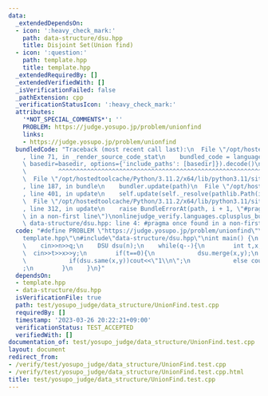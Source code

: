 ```yaml
---
data:
  _extendedDependsOn:
  - icon: ':heavy_check_mark:'
    path: data-structure/dsu.hpp
    title: Disjoint Set(Union find)
  - icon: ':question:'
    path: template.hpp
    title: template.hpp
  _extendedRequiredBy: []
  _extendedVerifiedWith: []
  _isVerificationFailed: false
  _pathExtension: cpp
  _verificationStatusIcon: ':heavy_check_mark:'
  attributes:
    '*NOT_SPECIAL_COMMENTS*': ''
    PROBLEM: https://judge.yosupo.jp/problem/unionfind
    links:
    - https://judge.yosupo.jp/problem/unionfind
  bundledCode: "Traceback (most recent call last):\n  File \"/opt/hostedtoolcache/Python/3.11.2/x64/lib/python3.11/site-packages/onlinejudge_verify/documentation/build.py\"\
    , line 71, in _render_source_code_stat\n    bundled_code = language.bundle(stat.path,\
    \ basedir=basedir, options={'include_paths': [basedir]}).decode()\n          \
    \         ^^^^^^^^^^^^^^^^^^^^^^^^^^^^^^^^^^^^^^^^^^^^^^^^^^^^^^^^^^^^^^^^^^^^^^^^^^^^^^^^^\n\
    \  File \"/opt/hostedtoolcache/Python/3.11.2/x64/lib/python3.11/site-packages/onlinejudge_verify/languages/cplusplus.py\"\
    , line 187, in bundle\n    bundler.update(path)\n  File \"/opt/hostedtoolcache/Python/3.11.2/x64/lib/python3.11/site-packages/onlinejudge_verify/languages/cplusplus_bundle.py\"\
    , line 401, in update\n    self.update(self._resolve(pathlib.Path(included), included_from=path))\n\
    \  File \"/opt/hostedtoolcache/Python/3.11.2/x64/lib/python3.11/site-packages/onlinejudge_verify/languages/cplusplus_bundle.py\"\
    , line 312, in update\n    raise BundleErrorAt(path, i + 1, \"#pragma once found\
    \ in a non-first line\")\nonlinejudge_verify.languages.cplusplus_bundle.BundleErrorAt:\
    \ data-structure/dsu.hpp: line 4: #pragma once found in a non-first line\n"
  code: "#define PROBLEM \"https://judge.yosupo.jp/problem/unionfind\"\n#include\"\
    template.hpp\"\n#include\"data-structure/dsu.hpp\"\nint main() {\n    int n,q;\n\
    \    cin>>n>>q;\n    DSU dsu(n);\n    while(q--){\n        int t,x,y;\n      \
    \  cin>>t>>x>>y;\n        if(t==0){\n            dsu.merge(x,y);\n        }else{\n\
    \            if(dsu.same(x,y))cout<<\"1\\n\";\n            else cout<<\"0\\n\"\
    ;\n        }\n    }\n}"
  dependsOn:
  - template.hpp
  - data-structure/dsu.hpp
  isVerificationFile: true
  path: test/yosupo_judge/data_structure/UnionFind.test.cpp
  requiredBy: []
  timestamp: '2023-03-26 20:22:21+09:00'
  verificationStatus: TEST_ACCEPTED
  verifiedWith: []
documentation_of: test/yosupo_judge/data_structure/UnionFind.test.cpp
layout: document
redirect_from:
- /verify/test/yosupo_judge/data_structure/UnionFind.test.cpp
- /verify/test/yosupo_judge/data_structure/UnionFind.test.cpp.html
title: test/yosupo_judge/data_structure/UnionFind.test.cpp
---
```

